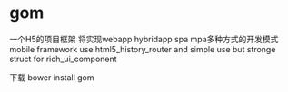 # gom

一个H5的项目框架 将实现webapp hybridapp spa mpa多种方式的开发模式 
mobile framework use html5_history_router and simple use but stronge struct for rich_ui_component

下载
bower install gom
